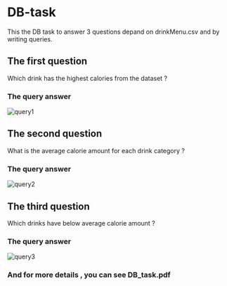 # DB-task
This the DB task to answer 3 questions depand on drinkMenu.csv and by writing queries.
## The first question
Which drink has the highest calories from the dataset ?
### The query answer 
![query1](https://user-images.githubusercontent.com/52126542/181852223-4849ddea-5ff8-4bbf-a02a-75ac5563e636.png)
## The second question
What is the average calorie amount for each drink category ?
### The query answer 
![query2](https://user-images.githubusercontent.com/52126542/181852320-9c34a34e-7467-4208-a6cb-8a15daee994b.png)
## The third question
Which drinks have below average calorie amount ?
### The query answer 
![query3](https://user-images.githubusercontent.com/52126542/181852762-0b2d1d02-f2c8-43d5-aa91-033e614fe15c.png)

 ### And for more details , you can see DB_task.pdf
